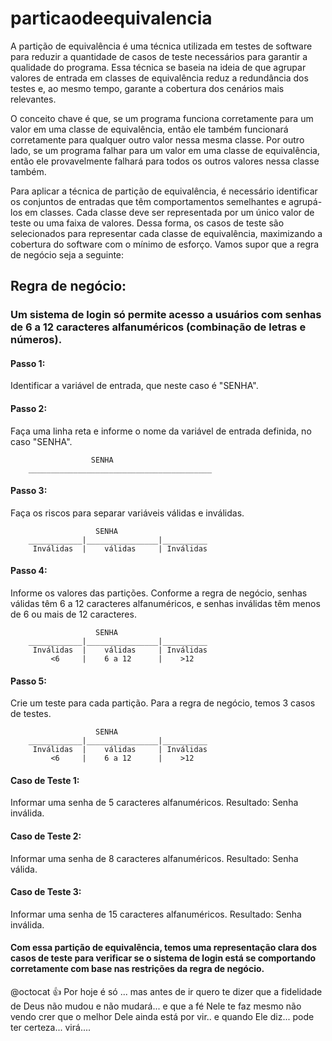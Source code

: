 # particaodeequivalencia

<p>
A partição de equivalência é uma técnica utilizada em testes de software para reduzir a quantidade de casos de teste necessários para garantir a qualidade do programa. Essa técnica se baseia na ideia de que agrupar valores de entrada em classes de equivalência reduz a redundância dos testes e, ao mesmo tempo, garante a cobertura dos cenários mais relevantes.

O conceito chave é que, se um programa funciona corretamente para um valor em uma classe de equivalência, então ele também funcionará corretamente para qualquer outro valor nessa mesma classe. Por outro lado, se um programa falhar para um valor em uma classe de equivalência, então ele provavelmente falhará para todos os outros valores nessa classe também.

Para aplicar a técnica de partição de equivalência, é necessário identificar os conjuntos de entradas que têm comportamentos semelhantes e agrupá-los em classes. Cada classe deve ser representada por um único valor de teste ou uma faixa de valores. Dessa forma, os casos de teste são selecionados para representar cada classe de equivalência, maximizando a cobertura do software com o mínimo de esforço. Vamos supor que a regra de negócio seja a seguinte:

<h2>Regra de negócio:</h2>

<h3>Um sistema de login só permite acesso a usuários com senhas de 6 a 12 caracteres alfanuméricos (combinação de letras e números).</h3>

<h4>Passo 1:</h4> Identificar a variável de entrada, que neste caso é "SENHA".

<h4>Passo 2:</h4> Faça uma linha reta e informe o nome da variável de entrada definida, no caso "SENHA".
</p>
                     
                      
                      SENHA
        _________________________________________

<h4>Passo 3:</h4> Faça os riscos para separar variáveis válidas e inválidas.

                       SENHA
        ____________|________________|__________
         Inválidas  |    válidas     | Inválidas

<h4>Passo 4:</h4> Informe os valores das partições. Conforme a regra de negócio, senhas válidas têm 6 a 12 caracteres alfanuméricos, e senhas inválidas têm menos de 6 ou mais de 12 caracteres.

                       SENHA
        ____________|________________|__________
         Inválidas  |    válidas     | Inválidas
             <6     |    6 a 12      |    >12
             
<h4>Passo 5:</h4> Crie um teste para cada partição. Para a regra de negócio, temos 3 casos de testes.

                       SENHA
        ____________|________________|__________
         Inválidas  |    válidas     | Inválidas
             <6     |    6 a 12      |    >12

<h4>Caso de Teste 1:</h4> Informar uma senha de 5 caracteres alfanuméricos.
Resultado: Senha inválida.

<h4>Caso de Teste 2:</h4> Informar uma senha de 8 caracteres alfanuméricos.
Resultado: Senha válida.

<h4>Caso de Teste 3:</h4> Informar uma senha de 15 caracteres alfanuméricos.
Resultado: Senha inválida.

<h4>Com essa partição de equivalência, temos uma representação clara dos casos de teste para verificar se o sistema de login está se comportando corretamente com base nas restrições da regra de negócio.</h4>

@octocat :+1: Por hoje é só ... mas antes de ir quero te dizer que a fidelidade de Deus não mudou e não mudará... e que a fé Nele te faz mesmo não vendo crer que o melhor Dele ainda está por vir.. e quando Ele diz... pode ter certeza... virá....
